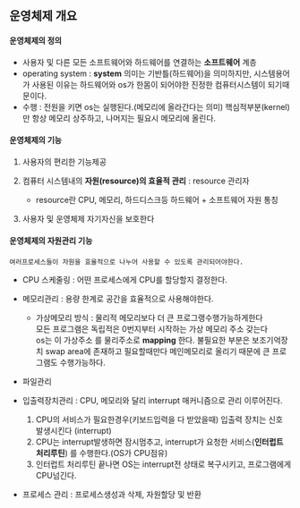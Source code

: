 ## 운영체제 개요
#### 운영체제의 정의
- 사용자 및 다른 모든 소프트웨어와 하드웨어를 연결하는 **소프트웨어** 계층
- operating system : **system** 의미는 기반틀(하드웨어)을 의미하지만, 시스템용어가 사용된 이유는 하드웨어와 os가 한몸이 되어야한 진정한 컴퓨터시스템이 되기때문이다.
- 수행 : 전원을 키면 os는 실행된다.(메모리에 올라간다는 의미)
  핵심적부분(kernel)만 항상 메모리 상주하고, 나머지는 필요시 메모리에 올린다.

#### 운영체제의 기능
1. 사용자의 편리한 기능제공
2. 컴퓨터 시스템내의 **자원(resource)의 효율적 관리** : resource 관리자
   - resource란 CPU, 메모리, 하드디스크등 하드웨어 + 소프트웨어 자원 통칭

3. 사용자 및 운영체제 자기자신을 보호한다

#### 운영체제의 자원관리 기능
`여러프로세스들이 자원을 효율적으로 나누어 사용할 수 있도록 관리되어야한다.`
- CPU 스케줄링 : 어떤 프로세스에게 CPU를 할당할지 결정한다.
- 메모리관리 : 용량 한계로 공간을 효율적으로 사용해야한다.
   - 가상메모리 방식 : 물리적 메모리보다 더 큰 프로그랭수행가능하게한다<br/>
   모든 프로그램은 독립적은 0번지부터 시작하는 가상 메모리 주소 갖는다<br/>
   os는 이 가상주소 를 물리주소로 **mapping** 한다. 불필요한 부분은 보조기억장치 swap area에 존재하고 필요할때만다 메인메모리로 올리기 때문에 큰 프로그램도 수행가능하다.
   
- 파일관리
- 입출력장치관리 : CPU, 메모리와 달리 interrupt 매커니즘으로 관리 이루어진다.
   1. CPU의 서비스가 필요한경우(키보드입력을 다 받았을때) 입출력 장치는 신호 발생시킨다 (interrupt)
   2. CPU는 interrupt발생하면 잠시멈추고, interrupt가 요청한 서비스(**인터럽트 처리루틴**) 를 수행한다.(OS가 CPU점유)
   3. 인터럽트 처리루틴 끝나면 OS는 interrupt전 상태로 복구시키고, 프로그램에게 CPU넘긴다.
- 프로세스 관리 : 프로세스생성과 삭제, 자원할당 및 반환